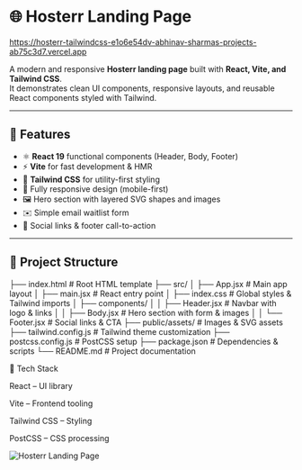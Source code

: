 # 🌐 Hosterr Landing Page

https://hosterr-tailwindcss-e1o6e54dv-abhinav-sharmas-projects-ab75c3d7.vercel.app

A modern and responsive **Hosterr landing page** built with **React, Vite, and Tailwind CSS**.  
It demonstrates clean UI components, responsive layouts, and reusable React components styled with Tailwind.

---

## 🚀 Features
- ⚛️ **React 19** functional components (Header, Body, Footer)  
- ⚡ **Vite** for fast development & HMR  
- 🎨 **Tailwind CSS** for utility-first styling  
- 📱 Fully responsive design (mobile-first)  
- 🖼️ Hero section with layered SVG shapes and images  
- ✉️ Simple email waitlist form  
- 🔗 Social links & footer call-to-action  

---

## 📂 Project Structure
├── index.html # Root HTML template
├── src/
│ ├── App.jsx # Main app layout
│ ├── main.jsx # React entry point
│ ├── index.css # Global styles & Tailwind imports
│ ├── components/
│ │ ├── Header.jsx # Navbar with logo & links
│ │ ├── Body.jsx # Hero section with form & images
│ │ └── Footer.jsx # Social links & CTA
├── public/assets/ # Images & SVG assets
├── tailwind.config.js # Tailwind theme customization
├── postcss.config.js # PostCSS setup
├── package.json # Dependencies & scripts
└── README.md # Project documentation

🎯 Tech Stack

React
 – UI library

Vite
 – Frontend tooling

Tailwind CSS
 – Styling

PostCSS
 – CSS processing

 ![Hosterr Landing Page](./assets/screenshot.png)
